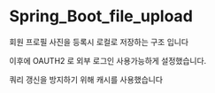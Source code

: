 # Spring_Boot_file_upload


회원 프로필 사진을 등록시 로컬로 저장하는 구조 입니다

이후에 OAUTH2 로 외부 로그인 사용가능하게 설정했습니다.

쿼리 갱신을 방지하기 위해 캐시를 사용했습니다 
